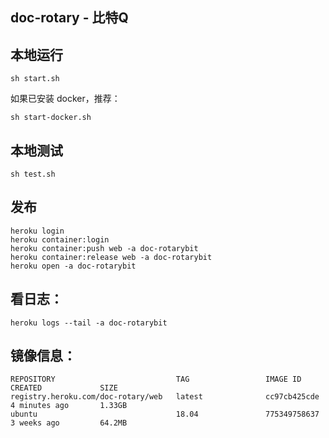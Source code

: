 doc-rotary -  比特Q
---

## 本地运行
```
sh start.sh
```
如果已安装 docker，推荐：
```shell
sh start-docker.sh
```

## 本地测试
```
sh test.sh
```

## 发布

```
heroku login
heroku container:login
heroku container:push web -a doc-rotarybit
heroku container:release web -a doc-rotarybit
heroku open -a doc-rotarybit
```

## 看日志：

```shell
heroku logs --tail -a doc-rotarybit
```

## 镜像信息：

```shell
REPOSITORY                           TAG                 IMAGE ID            CREATED             SIZE
registry.heroku.com/doc-rotary/web   latest              cc97cb425cde        4 minutes ago       1.33GB
ubuntu                               18.04               775349758637        3 weeks ago         64.2MB
```